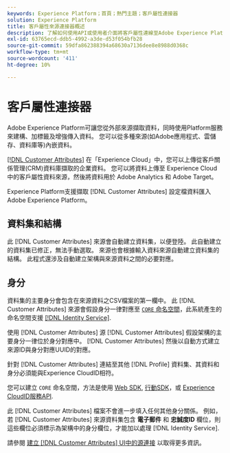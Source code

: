 ```yaml
---
keywords: Experience Platform；首頁；熱門主題；客戶屬性連接器
solution: Experience Platform
title: 客戶屬性來源連接器概述
description: 了解如何使用API或使用者介面將客戶屬性連線至Adobe Experience Platform
exl-id: 63765ecd-ddb5-4992-a3de-d53f054bfb28
source-git-commit: 59dfa862388394a68630a7136dee8e8988d0368c
workflow-type: tm+mt
source-wordcount: '411'
ht-degree: 10%

---
```


# 客戶屬性連接器

Adobe Experience Platform可讓您從外部來源擷取資料，同時使用Platform服務來建構、加標籤及增強傳入資料。 您可以從多種來源(如Adobe應用程式、雲儲存、資料庫等)內嵌資料。

[[!DNL Customer Attributes]](https://experienceleague.adobe.com/docs/core-services/interface/services/customer-attributes/attributes.html?lang=en) 在「Experience Cloud」中，您可以上傳從客戶關係管理(CRM)資料庫擷取的企業資料。 您可以將資料上傳至 Experience Cloud 中的客戶屬性資料來源，然後將資料用於 Adobe Analytics 和 Adobe Target。

Experience Platform支援擷取 [!DNL Customer Attributes] 設定檔資料匯入Adobe Experience Platform。

## 資料集和結構

此 [!DNL Customer Attributes] 來源會自動建立資料集，以便登陸。 此自動建立的資料集已修正，無法手動選取。 來源也會根據輸入資料來源自動建立資料集的結構。 此程式還涉及自動建立架構與來源資料之間的必要對應。

## 身分

資料集的主要身分會包含在來源資料之CSV檔案的第一欄中。 此 [!DNL Customer Attributes] 來源會假設身分一律對應至 [`CORE` 命名空間](../../../identity-service/namespaces.md)，此系統產生的命名空間支援 [[!DNL Identity Service]](../../../identity-service/home.md).

使用 [!DNL Customer Attributes] 源 [!DNL Customer Attributes] 假設架構的主要身分一律位於身分對應中。 [!DNL Customer Attributes] 然後以自動方式建立來源ID與身分對應UUID的對應。

針對 [!DNL Customer Attributes] 連結至其他 [!DNL Profile] 資料集、其資料和身分必須能與Experience CloudID相符。

您可以建立 `CORE` 命名空間，方法是使用 [Web SDK](https://experienceleague.adobe.com/docs/experience-platform/edge/identity/overview.html?lang=en), [行動SDK](https://aep-sdks.gitbook.io/docs/foundation-extensions/mobile-core/identity)，或 [Experience CloudID服務API](https://experienceleague.adobe.com/docs/id-service/using/intro/overview.html?lang=zh-Hant).

此 [!DNL Customer Attributes] 檔案不會進一步填入任何其他身分關係。 例如，若 [!DNL Customer Attributes] 來源資料集包含 **電子郵件** 和 **忠誠度ID** 欄位，則這些欄位必須標示為架構中的身分欄位，才能加以處理 [!DNL Identity Service].

請參閱 [建立 [!DNL Customer Attributes] UI中的源連接](../../tutorials/ui/create/adobe-applications/customer-attributes.md) 以取得更多資訊。
